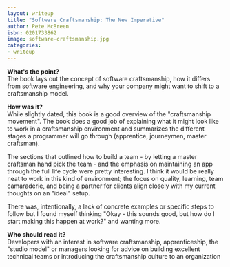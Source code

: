 ```yaml
---
layout: writeup
title: "Software Craftsmanship: The New Imperative"
author: Pete McBreen
isbn: 0201733862
image: software-craftsmanship.jpg
categories:
- writeup
---
```


**What's the point?**  
The book lays out the concept of software craftsmanship, how it differs from software engineering,
and why your company might want to shift to a craftsmanship model.

**How was it?**  
While slightly dated, this book is a good overview of the "craftsmanship movement". The book
does a good job of explaining what it might look like to work in a craftsmanship environment
and summarizes the different stages a programmer will go through (apprentice, journeymen, master
craftsman).

The sections that outlined how to build a team - by letting a master craftsman hand pick the team - and
the emphasis on maintaining an app through the full life cycle were pretty interesting. I think it 
would be really neat to work in this kind of environment; the focus on quality, learning, team
camaraderie, and being a partner for clients align closely with my current thoughts on an "ideal"
setup.

There was, intentionally, a lack of concrete examples or specific steps to follow but I found myself 
thinking "Okay - this sounds good, but how do I start making this happen at work?" and wanting more.

**Who should read it?**  
Developers with an interest in software craftsmanship, apprenticeship, the "studio model" or managers
looking for advice on building excellent technical teams or introducing the craftsmanship culture to
an organization